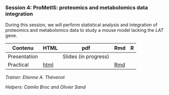 ### Session 4: ProMetIS: proteomics and metabolomics data integration

During this session, we will perform statistical analysis and integration of proteomics and metabolomics data to study a mouse model lacking the *LAT* gene.
        
| Contenu | HTML | pdf | Rmd | R |
|--------------------------------------------------|------|------|-----|-----|
| Presentation |  | Slides (in progress) |  |
| Practical | [html](dubii_session4_ProMetIS_practical.html) |  | [Rmd](dubii_session4_ProMetIS_practical.Rmd) |  |

*Trainer: Etienne A. Thévenot*

*Helpers: Camilo Broc and Olivier Sand*

